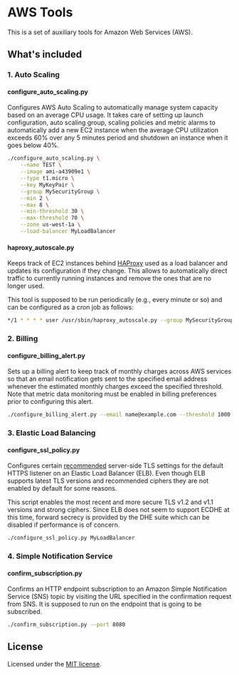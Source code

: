 # AWS Tools

This is a set of auxiliary tools for Amazon Web Services (AWS).

## What's included

### 1. Auto Scaling

#### configure_auto_scaling.py

Configures AWS Auto Scaling to automatically manage system capacity based on
an average CPU usage. It takes care of setting up launch configuration, auto
scaling group, scaling policies and metric alarms to automatically add a new
EC2 instance when the average CPU utilization exceeds 60% over any 5 minutes
period and shutdown an instance when it goes below 40%.

```bash
./configure_auto_scaling.py \
    --name TEST \
    --image ami-a43909e1 \
    --type t1.micro \
    --key MyKeyPair \
    --group MySecurityGroup \
    --min 2 \
    --max 8 \
    --min-threshold 30 \
    --max-threshold 70 \
    --zone us-west-1a \
    --load-balancer MyLoadBalancer
```

#### haproxy_autoscale.py

Keeps track of EC2 instances behind [HAProxy](http://haproxy.1wt.eu/) used as
a load balancer and updates its configuration if they change. This allows to
automatically direct traffic to currently running instances and remove the ones
that are no longer used.

This tool is supposed to be run periodically (e.g., every minute or so) and
can be configured as a cron job as follows:

```bash
*/1 * * * * user /usr/sbin/haproxy_autoscale.py --group MySecurityGroup
```

### 2. Billing

#### configure_billing_alert.py

Sets up a billing alert to keep track of monthly charges across AWS services so
that an email notification gets sent to the specified email address whenever the
estimated monthly charges exceed the specified threshold. Note that metric data
monitoring must be enabled in billing preferences prior to configuring this alert.

```bash
./configure_billing_alert.py --email name@example.com --threshold 1000
```

### 3. Elastic Load Balancing

#### configure_ssl_policy.py

Configures certain [recommended](https://wiki.mozilla.org/Security/Server_Side_TLS)
server-side TLS settings for the default HTTPS listener on an Elastic Load
Balancer (ELB). Even though ELB supports latest TLS versions and recommended
ciphers they are not enabled by default for some reasons.


This script enables the most recent and more secure TLS v1.2 and v1.1 versions
and strong ciphers. Since ELB does not seem to support ECDHE at this time, forward
secrecy is provided by the DHE suite which can be disabled if performance is of
concern.

```bash
./configure_ssl_policy.py MyLoadBalancer
```

### 4. Simple Notification Service

#### confirm_subscription.py

Confirms an HTTP endpoint subscription to an Amazon Simple Notification Service
(SNS) topic by visiting the URL specified in the confirmation request from SNS.
It is supposed to run on the endpoint that is going to be subscribed.

```bash
./confirm_subscription.py --port 8080
```

## License

Licensed under the [MIT license](LICENSE).
